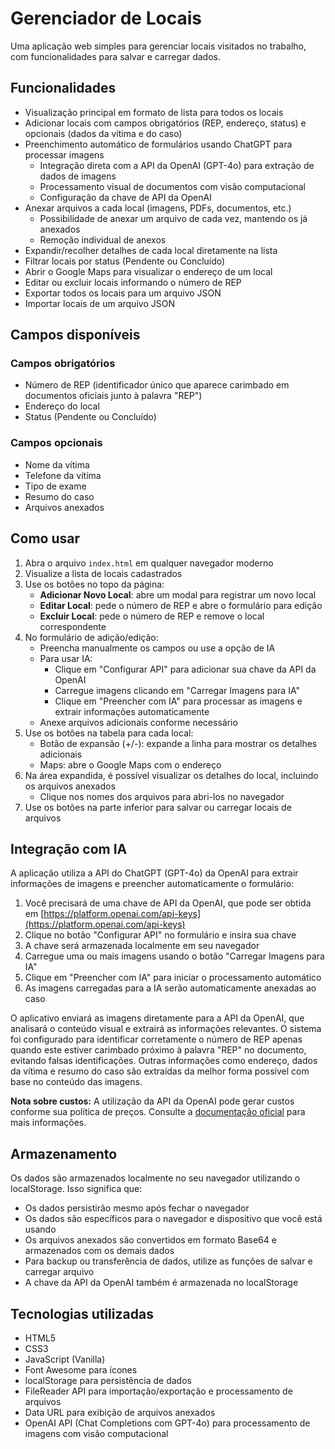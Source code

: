 # Gerenciador de Locais

Uma aplicação web simples para gerenciar locais visitados no trabalho, com funcionalidades para salvar e carregar dados.

## Funcionalidades

- Visualização principal em formato de lista para todos os locais
- Adicionar locais com campos obrigatórios (REP, endereço, status) e opcionais (dados da vítima e do caso)
- Preenchimento automático de formulários usando ChatGPT para processar imagens
  - Integração direta com a API da OpenAI (GPT-4o) para extração de dados de imagens
  - Processamento visual de documentos com visão computacional
  - Configuração da chave de API da OpenAI
- Anexar arquivos a cada local (imagens, PDFs, documentos, etc.)
  - Possibilidade de anexar um arquivo de cada vez, mantendo os já anexados
  - Remoção individual de anexos
- Expandir/recolher detalhes de cada local diretamente na lista
- Filtrar locais por status (Pendente ou Concluído)
- Abrir o Google Maps para visualizar o endereço de um local
- Editar ou excluir locais informando o número de REP
- Exportar todos os locais para um arquivo JSON
- Importar locais de um arquivo JSON

## Campos disponíveis

### Campos obrigatórios
- Número de REP (identificador único que aparece carimbado em documentos oficiais junto à palavra "REP")
- Endereço do local
- Status (Pendente ou Concluído)

### Campos opcionais
- Nome da vítima
- Telefone da vítima
- Tipo de exame
- Resumo do caso
- Arquivos anexados

## Como usar

1. Abra o arquivo `index.html` em qualquer navegador moderno
2. Visualize a lista de locais cadastrados
3. Use os botões no topo da página:
   - **Adicionar Novo Local**: abre um modal para registrar um novo local
   - **Editar Local**: pede o número de REP e abre o formulário para edição
   - **Excluir Local**: pede o número de REP e remove o local correspondente
4. No formulário de adição/edição:
   - Preencha manualmente os campos ou use a opção de IA
   - Para usar IA:
     - Clique em "Configurar API" para adicionar sua chave da API da OpenAI
     - Carregue imagens clicando em "Carregar Imagens para IA"
     - Clique em "Preencher com IA" para processar as imagens e extrair informações automaticamente
   - Anexe arquivos adicionais conforme necessário
5. Use os botões na tabela para cada local:
   - Botão de expansão (+/-): expande a linha para mostrar os detalhes adicionais
   - Maps: abre o Google Maps com o endereço
6. Na área expandida, é possível visualizar os detalhes do local, incluindo os arquivos anexados
   - Clique nos nomes dos arquivos para abri-los no navegador
7. Use os botões na parte inferior para salvar ou carregar locais de arquivos

## Integração com IA

A aplicação utiliza a API do ChatGPT (GPT-4o) da OpenAI para extrair informações de imagens e preencher automaticamente o formulário:

1. Você precisará de uma chave de API da OpenAI, que pode ser obtida em [https://platform.openai.com/api-keys](https://platform.openai.com/api-keys)
2. Clique no botão "Configurar API" no formulário e insira sua chave
3. A chave será armazenada localmente em seu navegador
4. Carregue uma ou mais imagens usando o botão "Carregar Imagens para IA"
5. Clique em "Preencher com IA" para iniciar o processamento automático
6. As imagens carregadas para a IA serão automaticamente anexadas ao caso

O aplicativo enviará as imagens diretamente para a API da OpenAI, que analisará o conteúdo visual e extrairá as informações relevantes. O sistema foi configurado para identificar corretamente o número de REP apenas quando este estiver carimbado próximo à palavra "REP" no documento, evitando falsas identificações. Outras informações como endereço, dados da vítima e resumo do caso são extraídas da melhor forma possível com base no conteúdo das imagens.

**Nota sobre custos:** A utilização da API da OpenAI pode gerar custos conforme sua política de preços. Consulte a [documentação oficial](https://openai.com/pricing) para mais informações.

## Armazenamento

Os dados são armazenados localmente no seu navegador utilizando o localStorage. Isso significa que:

- Os dados persistirão mesmo após fechar o navegador
- Os dados são específicos para o navegador e dispositivo que você está usando
- Os arquivos anexados são convertidos em formato Base64 e armazenados com os demais dados
- Para backup ou transferência de dados, utilize as funções de salvar e carregar arquivo
- A chave da API da OpenAI também é armazenada no localStorage

## Tecnologias utilizadas

- HTML5
- CSS3
- JavaScript (Vanilla)
- Font Awesome para ícones
- localStorage para persistência de dados
- FileReader API para importação/exportação e processamento de arquivos
- Data URL para exibição de arquivos anexados
- OpenAI API (Chat Completions com GPT-4o) para processamento de imagens com visão computacional 